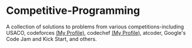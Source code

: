 # Competitive-Programming
A collection of solutions to problems from various competitions-including USACO, codeforces [(My Profile)](https://codeforces.com/profile/arrow__), codechef [(My Profile)](https://www.codechef.com/users/aarush0), atcoder, Google's Code Jam and Kick Start, and others.
